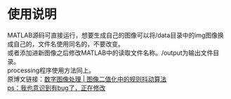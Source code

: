 # 使用说明
MATLAB源码可直接运行，想要生成自己的图像可以将/data目录中的img图像换成自己的，文件名使用同名的，不要改变。<br>
或者添加进新图像之后修改MATLAB中的读取文件名称。/output为输出文件目录。<br>
processing程序使用方法同上。<br>
原博文链接：<a href=http://t.cn/RrcKhbj>数字图像处理 | 图像二值化中的规则抖动算法<br>
ps：我也意识到有bug了，正在修改
